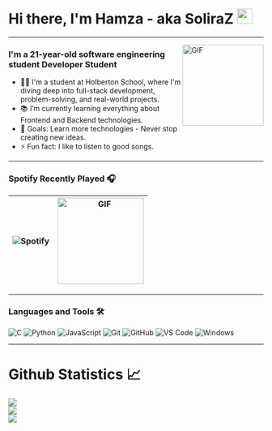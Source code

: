 # Hi there, I'm Hamza - aka SoliraZ <img width="30px" src="https://media.tenor.com/images/3b388fe03da271d2674faf85eb7c3fcd/tenor.gif" />

---



<img align="right" alt="GIF" height="160px" src="https://media.giphy.com/media/du3J3cXyzhj75IOgvA/giphy.gif" />

### I'm a 21-year-old software engineering student Developer Student


- 👨‍💻 I'm a student at Holberton School, where I'm diving deep into full-stack development, problem-solving, and real-world projects.
- 📚 I’m currently learning everything about Frontend and Backend technologies.
- 🚀 Goals: Learn more technologies - Never stop creating new ideas.
- ⚡ Fun fact: I like to listen to good songs.

---

### Spotify Recently Played 🎧

| ![Spotify](https://spotify-recently-played-readme.vercel.app/api?user=hxa82b0ez5q3jqv9xbj3xmvdg&count=3&unique=true) | <img alt="GIF" height="170px" src="https://media1.tenor.com/m/zbRyujBTF0AAAAAC/spotify.gif"> |
|---|---|


---



### Languages and Tools 🛠 

![C](http://img.shields.io/badge/-C-A8B9CC?style=flat-square&logo=c&logoColor=ffffff)
![Python](http://img.shields.io/badge/-Python-3776AB?style=flat-square&logo=python&logoColor=ffffff)
![JavaScript](https://img.shields.io/badge/-JavaScript-%23F7DF1C?style=flat-square&logo=javascript&logoColor=000000&labelColor=%23F7DF1C&color=%23FFCE5A)
![Git](https://img.shields.io/badge/-Git-%23F05032?style=flat-square&logo=git&logoColor=%23ffffff)
![GitHub](https://img.shields.io/badge/-GitHub-181717?style=flat-square&logo=github)
![VS Code](http://img.shields.io/badge/-VS%20Code-007ACC?style=flat-square&logo=visual-studio-code&logoColor=ffffff)
![Windows](http://img.shields.io/badge/-Windows-0078D6?style=flat-square&logo=windows&logoColor=ffffff)

---


# Github Statistics 📈

![](https://github-readme-stats.vercel.app/api?username=SoliraZ&theme=tokyonight&hide_border=true&include_all_commits=false&count_private=false)<br/>
![](https://github-readme-streak-stats.herokuapp.com/?user=SoliraZ&theme=tokyonight&hide_border=true)<br/>
![](https://github-readme-stats.vercel.app/api/top-langs/?username=SoliraZ&theme=tokyonight&hide_border=true&include_all_commits=false&count_private=false&layout=compact)
